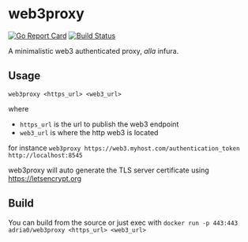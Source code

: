 # web3proxy
[![Go Report Card](https://goreportcard.com/badge/github.com/adriamb/web3proxy)](https://goreportcard.com/report/github.com/adriamb/web3proxy) [![Build Status](https://travis-ci.org/adriamb/web3proxy.svg?branch=master)](https://travis-ci.org/adriamb/web3proxy) 

A minimalistic web3 authenticated proxy, _alla_ infura.

## Usage

  `web3proxy <https_url> <web3_url>`

where 
  
  - `https_url` is the url to publish the web3 endpoint
  - `web3_url` is where the http web3 is located

for instance `web3proxy https://web3.myhost.com/authentication_token http://localhost:8545`

web3proxy will auto generate the TLS server certificate using https://letsencrypt.org

## Build

You can build from the source or just exec with `docker run -p 443:443 adria0/web3proxy <https_url> <web3_url>`

